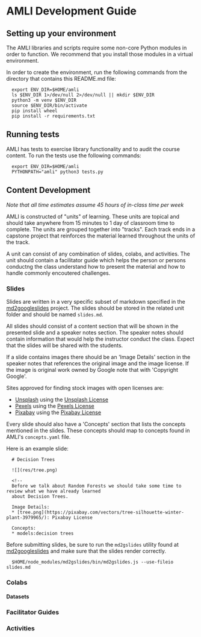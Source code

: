 # AMLI Development Guide

## Setting up your environment

The AMLI libraries and scripts require some non-core Python modules in order to
function. We recommend that you install those modules in a virtual environment.

In order to create the environment, run the following commands from the
directory that contains this README.md file:

```
  export ENV_DIR=$HOME/amli
  ls $ENV_DIR 1>/dev/null 2>/dev/null || mkdir $ENV_DIR
  python3 -m venv $ENV_DIR
  source $ENV_DIR/bin/activate
  pip install wheel
  pip install -r requirements.txt
```

## Running tests

AMLI has tests to exercise library functionality and to audit the course
content. To run the tests use the following commands:

```
  export ENV_DIR=$HOME/amli
  PYTHONPATH="amli" python3 tests.py
```

## Content Development

*Note that all time estimates assume 45 hours of in-class time per week*

AMLI is constructed of "units" of learning. These units are topical and should
take anywhere from 15 minutes to 1 day of classroom time to complete. The units
are grouped together into "tracks". Each track ends in a capstone project that
reinforces the material learned throughout the units of the track.

A unit can consist of any combination of slides, colabs, and activities. The
unit should contain a facilitator guide which helps the person or persons
conductng the class understand how to present the material and how to handle
commonly encoutered challenges.

### Slides

Slides are written in a very specific subset of markdown specified in the
[md2googleslides](https://github.com/gsuitedevs/md2googleslides) project. The
slides should be stored in the related unit folder and should be named
`slides.md`.

All slides should consist of a content section that will be shown in the
presented slide and a speaker notes section. The speaker notes should contain
information that would help the instructor conduct the class. Expect that the
slides will be shared with the students.

If a slide contains images there should be an 'Image Details' section in the
speaker notes that references the original image and the image license. If the
image is original work owned by Google note that with 'Copyright Google'.

Sites approved for finding stock images with open licenses are:

   * [Unsplash](https://unsplash.com) using the
     [Unsplash License](https://unsplash.com/license)
   * [Pexels](https://pexels.com) using the
     [Pexels License](https://www.pexels.com/photo-license/)
   * [Pixabay](https://pixabay.com) using the
     [Pixabay License](https://pixabay.com/service/license/)

Every slide should also have a 'Concepts' section that lists the concepts
mentioned in the slides. These concepts should map to concepts found in AMLI's
`concepts.yaml` file.

Here is an example slide:

```
  # Decision Trees

  ![](res/tree.png)

  <!--
  Before we talk about Random Forests we should take some time to review what we have already learned
  about Decision Trees.

  Image Details:
  * [tree.png](https://pixabay.com/vectors/tree-silhouette-winter-plant-3979965/): Pixabay License

  Concepts:
  * models:decision trees
```

Before submitting slides, be sure to run the `md2gslides` utility found at
[md2googleslides](https://github.com/gsuitedevs/md2googleslides) and make sure
that the slides render correctly.

```
  $HOME/node_modules/md2gslides/bin/md2gslides.js --use-fileio slides.md
```

### Colabs

#### Datasets

### Facilitator Guides

### Activities

